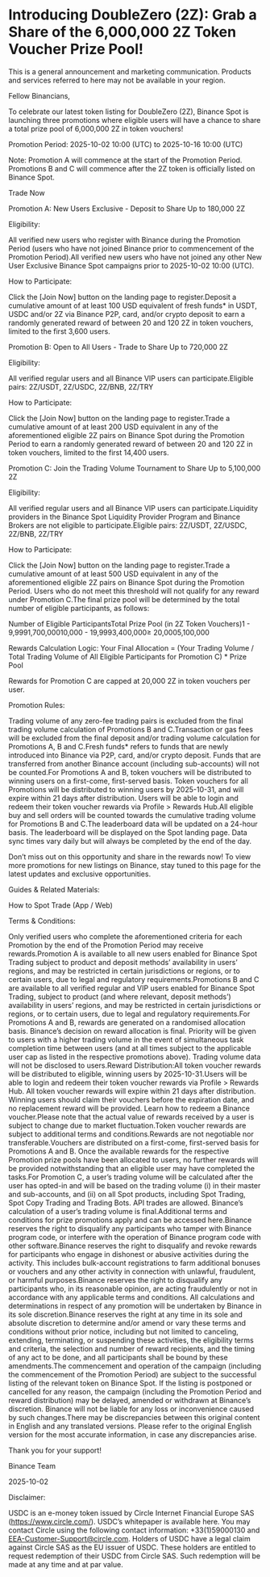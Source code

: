 # Introducing DoubleZero (2Z): Grab a Share of the 6,000,000 2Z Token Voucher Prize Pool!

This is a general announcement and marketing communication. Products and services referred to here may not be available in your region.

Fellow Binancians,

To celebrate our latest token listing for DoubleZero (2Z), Binance Spot is launching three promotions where eligible users will have a chance to share a total prize pool of 6,000,000 2Z in token vouchers! 

Promotion Period: 2025-10-02 10:00 (UTC) to 2025-10-16 10:00 (UTC)

Note: Promotion A will commence at the start of the Promotion Period. Promotions B and C will commence after the 2Z token is officially listed on Binance Spot.

Trade Now

Promotion A: New Users Exclusive - Deposit to Share Up to 180,000 2Z

Eligibility: 

All verified new users who register with Binance during the Promotion Period (users who have not joined Binance prior to commencement of the Promotion Period).All verified new users who have not joined any other New User Exclusive Binance Spot campaigns prior to 2025-10-02 10:00 (UTC).

How to Participate:

Click the [Join Now] button on the landing page to register.Deposit a cumulative amount of at least 100 USD equivalent of fresh funds* in USDT, USDC and/or 2Z via Binance P2P, card, and/or crypto deposit to earn a randomly generated reward of between 20 and 120 2Z in token vouchers, limited to the first 3,600 users.

Promotion B: Open to All Users - Trade to Share Up to 720,000 2Z

Eligibility: 

All verified regular users and all Binance VIP users can participate.Eligible pairs: 2Z/USDT, 2Z/USDC, 2Z/BNB, 2Z/TRY

How to Participate:

Click the [Join Now] button on the landing page to register.Trade a cumulative amount of at least 200 USD equivalent in any of the aforementioned eligible 2Z pairs on Binance Spot during the Promotion Period to earn a randomly generated reward of between 20 and 120 2Z in token vouchers, limited to the first 14,400 users.

Promotion C: Join the Trading Volume Tournament to Share Up to 5,100,000 2Z

Eligibility: 

All verified regular users and all Binance VIP users can participate.Liquidity providers in the Binance Spot Liquidity Provider Program and Binance Brokers are not eligible to participate.Eligible pairs: 2Z/USDT, 2Z/USDC, 2Z/BNB, 2Z/TRY

How to Participate:

Click the [Join Now] button on the landing page to register.Trade a cumulative amount of at least 500 USD equivalent in any of the aforementioned eligible 2Z pairs on Binance Spot during the Promotion Period. Users who do not meet this threshold will not qualify for any reward under Promotion C.The final prize pool will be determined by the total number of eligible participants, as follows:

Number of Eligible ParticipantsTotal Prize Pool (in 2Z Token Vouchers)1 - 9,9991,700,00010,000 - 19,9993,400,000≥ 20,0005,100,000

Rewards Calculation Logic: Your Final Allocation = (Your Trading Volume / Total Trading Volume of All Eligible Participants for Promotion C) * Prize Pool 

Rewards for Promotion C are capped at 20,000 2Z in token vouchers per user.

Promotion Rules:

Trading volume of any zero-fee trading pairs is excluded from the final trading volume calculation of Promotions B and C.Transaction or gas fees will be excluded from the final deposit and/or trading volume calculation for Promotions A, B and C.Fresh funds* refers to funds that are newly introduced into Binance via P2P, card, and/or crypto deposit. Funds that are transferred from another Binance account (including sub-accounts) will not be counted.For Promotions A and B, token vouchers will be distributed to winning users on a first-come, first-served basis. Token vouchers for all Promotions will be distributed to winning users by 2025-10-31, and will expire within 21 days after distribution. Users will be able to login and redeem their token voucher rewards via Profile > Rewards Hub.All eligible buy and sell orders will be counted towards the cumulative trading volume for  Promotions B and C.The leaderboard data will be updated on a 24-hour basis. The leaderboard will be displayed on the Spot landing page. Data sync times vary daily but will always be completed by the end of the day.

Don’t miss out on this opportunity and share in the rewards now! To view more promotions for new listings on Binance, stay tuned to this page for the latest updates and exclusive opportunities.

Guides & Related Materials:

How to Spot Trade (App / Web)

Terms & Conditions:

Only verified users who complete the aforementioned criteria for each Promotion by the end of the Promotion Period may receive rewards.Promotion A is available to all new users enabled for Binance Spot Trading subject to product and deposit methods’ availability in users’ regions, and may be restricted in certain jurisdictions or regions, or to certain users, due to legal and regulatory requirements.Promotions B and C are available to all verified regular and VIP users enabled for Binance Spot Trading, subject to product (and where relevant, deposit methods’) availability in users’ regions, and may be restricted in certain jurisdictions or regions, or to certain users, due to legal and regulatory requirements.For Promotions A and B, rewards are generated on a randomised allocation basis. Binance’s decision on reward allocation is final. Priority will be given to users with a higher trading volume in the event of simultaneous task completion time between users (and at all times subject to the applicable user cap as listed in the respective promotions above). Trading volume data will not be disclosed to users.Reward Distribution:All token voucher rewards will be distributed to eligible, winning users by 2025-10-31.Users will be able to login and redeem their token voucher rewards via Profile > Rewards Hub. All token voucher rewards will expire within 21 days after distribution. Winning users should claim their vouchers before the expiration date, and no replacement reward will be provided. Learn how to redeem a Binance voucher.Please note that the actual value of rewards received by a user is subject to change due to market fluctuation.Token voucher rewards are subject to additional terms and conditions.Rewards are not negotiable nor transferable.Vouchers are distributed on a first-come, first-served basis for Promotions A and B. Once the available rewards for the respective Promotion prize pools have been allocated to users, no further rewards will be provided notwithstanding that an eligible user may have completed the tasks.For Promotion C, a user’s trading volume will be calculated after the user has opted-in and will be based on the trading volume (i) in their master and sub-accounts, and (ii) on all Spot products, including Spot Trading, Spot Copy Trading and Trading Bots. API trades are allowed. Binance’s calculation of a user’s trading volume is final.Additional terms and conditions for prize promotions apply and can be accessed here.Binance reserves the right to disqualify any participants who tamper with Binance program code, or interfere with the operation of Binance program code with other software.Binance reserves the right to disqualify and revoke rewards for participants who engage in dishonest or abusive activities during the activity. This includes bulk-account registrations to farm additional bonuses or vouchers and any other activity in connection with unlawful, fraudulent, or harmful purposes.Binance reserves the right to disqualify any participants who, in its reasonable opinion, are acting fraudulently or not in accordance with any applicable terms and conditions. All calculations and determinations in respect of any promotion will be undertaken by Binance in its sole discretion.Binance reserves the right at any time in its sole and absolute discretion to determine and/or amend or vary these terms and conditions without prior notice, including but not limited to canceling, extending, terminating, or suspending these activities, the eligibility terms and criteria, the selection and number of reward recipients, and the timing of any act to be done, and all participants shall be bound by these amendments.The commencement and operation of the campaign (including the commencement of the Promotion Period) are subject to the successful listing of the relevant token on Binance Spot. If the listing is postponed or cancelled for any reason, the campaign (including the Promotion Period and reward distribution) may be delayed, amended or withdrawn at Binance’s discretion. Binance will not be liable for any loss or inconvenience caused by such changes.There may be discrepancies between this original content in English and any translated versions. Please refer to the original English version for the most accurate information, in case any discrepancies arise.

Thank you for your support!

Binance Team

2025-10-02

Disclaimer:

USDC is an e-money token issued by Circle Internet Financial Europe SAS (https://www.circle.com/). USDC’s whitepaper is available here. You may contact Circle using the following contact information: +33(1)59000130 and EEA-Customer-Support@circle.com. Holders of USDC have a legal claim against Circle SAS as the EU issuer of USDC. These holders are entitled to request redemption of their USDC from Circle SAS. Such redemption will be made at any time and at par value.
